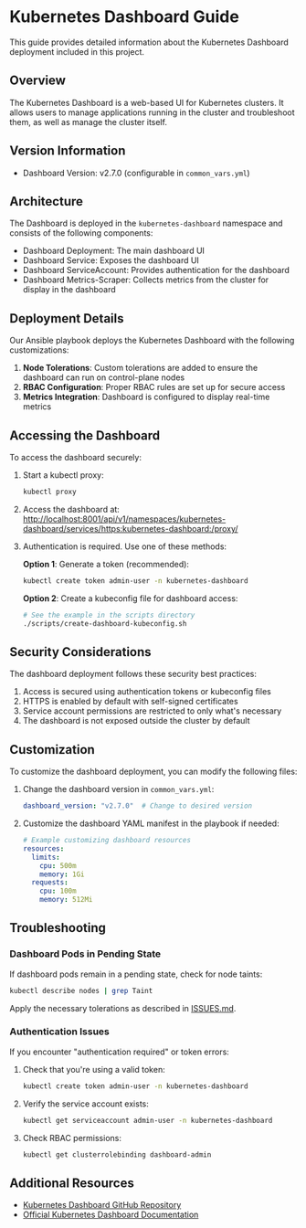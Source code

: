 # Kubernetes Dashboard Guide

This guide provides detailed information about the Kubernetes Dashboard deployment included in this project.

## Overview

The Kubernetes Dashboard is a web-based UI for Kubernetes clusters. It allows users to manage applications running in the cluster and troubleshoot them, as well as manage the cluster itself.

## Version Information

- Dashboard Version: v2.7.0 (configurable in `common_vars.yml`)

## Architecture

The Dashboard is deployed in the `kubernetes-dashboard` namespace and consists of the following components:

- Dashboard Deployment: The main dashboard UI
- Dashboard Service: Exposes the dashboard UI
- Dashboard ServiceAccount: Provides authentication for the dashboard
- Dashboard Metrics-Scraper: Collects metrics from the cluster for display in the dashboard

## Deployment Details

Our Ansible playbook deploys the Kubernetes Dashboard with the following customizations:

1. **Node Tolerations**: Custom tolerations are added to ensure the dashboard can run on control-plane nodes
2. **RBAC Configuration**: Proper RBAC rules are set up for secure access
3. **Metrics Integration**: Dashboard is configured to display real-time metrics

## Accessing the Dashboard

To access the dashboard securely:

1. Start a kubectl proxy:
   ```bash
   kubectl proxy
   ```

2. Access the dashboard at:
   [http://localhost:8001/api/v1/namespaces/kubernetes-dashboard/services/https:kubernetes-dashboard:/proxy/](http://localhost:8001/api/v1/namespaces/kubernetes-dashboard/services/https:kubernetes-dashboard:/proxy/)

3. Authentication is required. Use one of these methods:

   **Option 1**: Generate a token (recommended):
   ```bash
   kubectl create token admin-user -n kubernetes-dashboard
   ```

   **Option 2**: Create a kubeconfig file for dashboard access:
   ```bash
   # See the example in the scripts directory
   ./scripts/create-dashboard-kubeconfig.sh
   ```

## Security Considerations

The dashboard deployment follows these security best practices:

1. Access is secured using authentication tokens or kubeconfig files
2. HTTPS is enabled by default with self-signed certificates
3. Service account permissions are restricted to only what's necessary
4. The dashboard is not exposed outside the cluster by default

## Customization

To customize the dashboard deployment, you can modify the following files:

1. Change the dashboard version in `common_vars.yml`:
   ```yaml
   dashboard_version: "v2.7.0"  # Change to desired version
   ```

2. Customize the dashboard YAML manifest in the playbook if needed:
   ```yaml
   # Example customizing dashboard resources
   resources:
     limits:
       cpu: 500m
       memory: 1Gi
     requests:
       cpu: 100m
       memory: 512Mi
   ```

## Troubleshooting

### Dashboard Pods in Pending State

If dashboard pods remain in a pending state, check for node taints:

```bash
kubectl describe nodes | grep Taint
```

Apply the necessary tolerations as described in [ISSUES.md](../../ISSUES.md).

### Authentication Issues

If you encounter "authentication required" or token errors:

1. Check that you're using a valid token:
   ```bash
   kubectl create token admin-user -n kubernetes-dashboard
   ```

2. Verify the service account exists:
   ```bash
   kubectl get serviceaccount admin-user -n kubernetes-dashboard
   ```

3. Check RBAC permissions:
   ```bash
   kubectl get clusterrolebinding dashboard-admin
   ```

## Additional Resources

- [Kubernetes Dashboard GitHub Repository](https://github.com/kubernetes/dashboard)
- [Official Kubernetes Dashboard Documentation](https://kubernetes.io/docs/tasks/access-application-cluster/web-ui-dashboard/)

